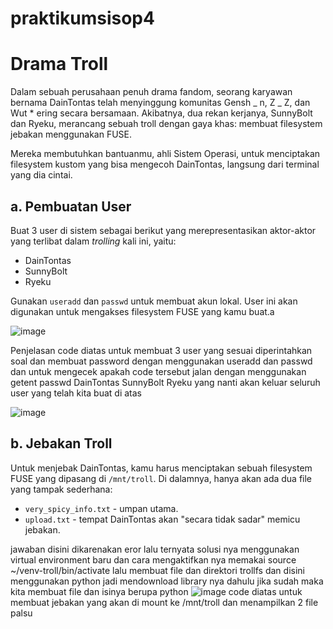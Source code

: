 # praktikumsisop4

# **Drama Troll**

Dalam sebuah perusahaan penuh drama fandom, seorang karyawan bernama DainTontas telah menyinggung komunitas Gensh _ n, Z _ Z, dan Wut \* ering secara bersamaan. Akibatnya, dua rekan kerjanya, SunnyBolt dan Ryeku, merancang sebuah troll dengan gaya khas: membuat filesystem jebakan menggunakan FUSE.

Mereka membutuhkan bantuanmu, ahli Sistem Operasi, untuk menciptakan filesystem kustom yang bisa mengecoh DainTontas, langsung dari terminal yang dia cintai.

## **a. Pembuatan User**

Buat 3 user di sistem sebagai berikut yang merepresentasikan aktor-aktor yang terlibat dalam _trolling_ kali ini, yaitu:

- DainTontas
- SunnyBolt
- Ryeku

Gunakan `useradd` dan `passwd` untuk membuat akun lokal. User ini akan digunakan untuk mengakses filesystem FUSE yang kamu buat.a

![image](https://github.com/user-attachments/assets/e16d7fc3-c796-4a1e-ae63-f463347b8116)

Penjelasan code diatas untuk membuat 3 user yang sesuai diperintahkan soal dan membuat password dengan menggunakan useradd dan passwd dan untuk mengecek apakah code tersebut jalan dengan menggunakan 
getent passwd DainTontas SunnyBolt Ryeku
yang nanti akan keluar seluruh user yang telah kita buat di atas

![image](https://github.com/user-attachments/assets/1c10bf37-67e5-4b26-bbe1-fb9d5717da6b)



## **b. Jebakan Troll**

Untuk menjebak DainTontas, kamu harus menciptakan sebuah filesystem FUSE yang dipasang di `/mnt/troll`. Di dalamnya, hanya akan ada dua file yang tampak sederhana:

- `very_spicy_info.txt` - umpan utama.
- `upload.txt` - tempat DainTontas akan "secara tidak sadar" memicu jebakan.

jawaban
disini dikarenakan eror lalu ternyata solusi nya menggunakan virtual environment baru dan cara mengaktifkan nya memakai source ~/venv-troll/bin/activate lalu membuat file dan direktori trollfs
dan disini menggunakan python jadi mendownload library nya dahulu jika sudah maka kita membuat file dan isinya berupa python
![image](https://github.com/user-attachments/assets/a05ef23f-3849-437a-b273-66bbc1e9659e)
code diatas untuk membuat jebakan yang akan di mount ke /mnt/troll dan menampilkan 2 file palsu


